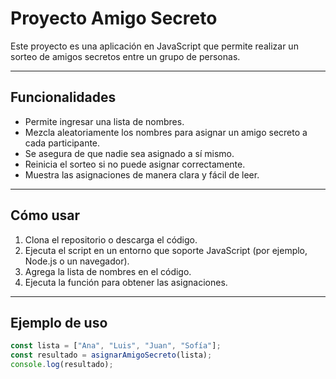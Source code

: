 # Proyecto Amigo Secreto 

Este proyecto es una aplicación en JavaScript que permite realizar un sorteo de amigos secretos entre un grupo de personas.

---

## Funcionalidades

- Permite ingresar una lista de nombres.
- Mezcla aleatoriamente los nombres para asignar un amigo secreto a cada participante.
- Se asegura de que nadie sea asignado a sí mismo.
- Reinicia el sorteo si no puede asignar correctamente.
- Muestra las asignaciones de manera clara y fácil de leer.

---

## Cómo usar

1. Clona el repositorio o descarga el código.
2. Ejecuta el script en un entorno que soporte JavaScript (por ejemplo, Node.js o un navegador).
3. Agrega la lista de nombres en el código.
4. Ejecuta la función para obtener las asignaciones.

---

## Ejemplo de uso

```js
const lista = ["Ana", "Luis", "Juan", "Sofía"];
const resultado = asignarAmigoSecreto(lista);
console.log(resultado);
